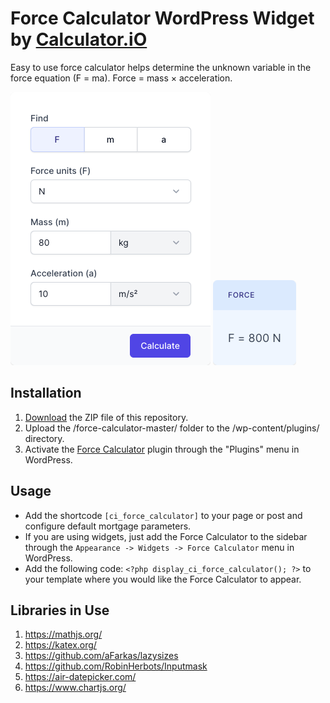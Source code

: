 # Force Calculator WordPress Widget by [Calculator.iO](https://www.calculator.io/ "Calculator.iO Homepage")

Easy to use force calculator helps determine the unknown variable in the force equation (F = ma). Force = mass × acceleration.

![Force Calculator Input Form](/assets/images/screenshot-1.png "Force Calculator Input Form")
![Force Calculator Calculation Results](/assets/images/screenshot-2.png "Force Calculator Calculation Results")

## Installation

1. [Download](https://github.com/pub-calculator-io/age-calculator/archive/refs/heads/master.zip) the ZIP file of this repository.
2. Upload the /force-calculator-master/ folder to the /wp-content/plugins/ directory.
3. Activate the [Force Calculator](https://www.calculator.io/force-calculator/ "Force Calculator Homepage") plugin through the "Plugins" menu in WordPress.

## Usage
* Add the shortcode `[ci_force_calculator]` to your page or post and configure default mortgage parameters.
* If you are using widgets, just add the Force Calculator to the sidebar through the `Appearance -> Widgets -> Force Calculator` menu in WordPress.
* Add the following code: `<?php display_ci_force_calculator(); ?>` to your template where you would like the Force Calculator to appear.

## Libraries in Use
1. https://mathjs.org/
2. https://katex.org/
3. https://github.com/aFarkas/lazysizes
4. https://github.com/RobinHerbots/Inputmask
5. https://air-datepicker.com/
6. https://www.chartjs.org/
